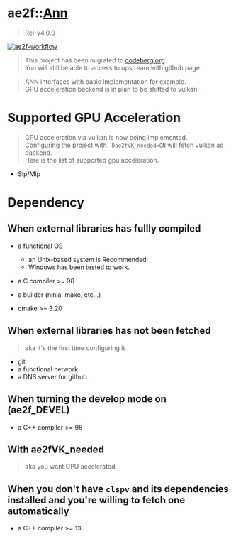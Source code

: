 # ae2f::[Ann](https://codeberg.org/ae2f/Ann)
> Rel-v4.0.0

[![ae2f-workflow](https://github.com/ae2f/Ann/actions/workflows/cmake-test.yml/badge.svg?branch=main)](https://github.com/ae2f/Ann/actions/workflows/cmake-test.yml)

> This project has been migrated to [codeberg.org](https://codeberg.org/ae2f/Ann).  
> You will still be able to access to upstream with github page.

> ANN interfaces with basic implementation for example.  
> GPU acceleration backend is in plan to be shifted to vulkan.  

# Supported GPU Acceleration
> GPU acceleration via vulkan is now being implemented.  
> Configuring the project with `-Dae2fVK_needed=ON` will fetch vulkan as backend.  
> Here is the list of supported gpu acceleration.
- Slp/Mlp

# Dependency
## When external libraries has fullly compiled
- a functional OS
    - an Unix-based system is Recommended
    - Windows has been tested to work.

- a C compiler >= 90
- a builder (ninja, make, etc...)
- cmake >= 3.20

## When external libraries has not been fetched
> aka it's the first time configuring it
- git
- a functional network
- a DNS server for github

## When turning the develop mode on (ae2f_DEVEL)
- a C++ compiler >= 98

## With ae2fVK_needed
> aka you want GPU accelerated.

## When you don't have `clspv` and its dependencies installed and you're willing to fetch one automatically
- a C++ compiler >= 13
